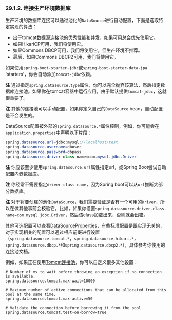 ### 29.1.2. 连接生产环境数据库

生产环境的数据库连接可以通过池化的`DataSource`进行自动配置，下面是选取特定实现的算法：

- 出于tomcat数据源连接池的优秀性能和并发，如果可用总会优先使用它。
- 如果HikariCP可用，我们将使用它。
- 如果Commons DBCP可用，我们将使用它，但生产环境不推荐。
- 最后，如果Commons DBCP2可用，我们将使用它。

如果使用`spring-boot-starter-jdbc`或`spring-boot-starter-data-jpa` 'starters'，你会自动添加`tomcat-jdbc`依赖。

**注** 通过指定`spring.datasource.type`属性，你可以完全抛弃该算法，然后指定数据库连接池。如果你在tomcat容器中运行应用，由于默认提供`tomcat-jdbc`，这就很重要了。

**注** 其他的连接池可以手动配置，如果你定义自己的`DataSource` bean，自动配置是不会发生的。

DataSource配置被外部的`spring.datasource.*`属性控制，例如，你可能会在`application.properties`中声明以下片段：
```java
spring.datasource.url=jdbc:mysql://localhost/test
spring.datasource.username=dbuser
spring.datasource.password=dbpass
spring.datasource.driver-class-name=com.mysql.jdbc.Driver
```
**注** 你应该至少使用`spring.datasource.url`属性指定url，或Spring Boot尝试自动配置内嵌数据库。

**注** 你经常不需要指定`driver-class-name`，因为Spring boot可以从`url`推断大部分数据库。

**注** 对于将要创建的池化`DataSource`，我们需要验证是否有一个可用的`Driver`，所以在做其他事前会校验它。比如，如果你设置`spring.datasource.driver-class-name=com.mysql.jdbc.Driver`，然后该class加载出来，否则就会出错。

其他可选配置可以查看[DataSourceProperties](https://github.com/spring-projects/spring-boot/tree/v1.4.1.RELEASE/spring-boot-autoconfigure/src/main/java/org/springframework/boot/autoconfigure/jdbc/DataSourceProperties.java)，有些标准配置是跟实现无关的，对于实现相关的配置可以通过相应前缀进行设置（`spring.datasource.tomcat.*`，`spring.datasource.hikari.*`，`spring.datasource.dbcp.*`和`spring.datasource.dbcp2.*`），具体参考你使用的连接池文档。

例如，如果正在使用[Tomcat连接池](http://tomcat.apache.org/tomcat-8.0-doc/jdbc-pool.html#Common_Attributes)，你可以自定义很多其他设置：
```properties
# Number of ms to wait before throwing an exception if no connection is available.
spring.datasource.tomcat.max-wait=10000

# Maximum number of active connections that can be allocated from this pool at the same time.
spring.datasource.tomcat.max-active=50

# Validate the connection before borrowing it from the pool.
spring.datasource.tomcat.test-on-borrow=true
```
